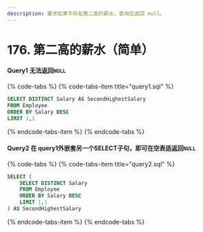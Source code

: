 ```yaml
---
description: 要求如果不存在第二高的薪水，查询应返回 null。
---
```


# 176. 第二高的薪水（简单）



#### Query1 无法返回`NULL` 

{% code-tabs %}
{% code-tabs-item title="query1.sql" %}
```sql
SELECT DISTINCT Salary AS SecondHighestSalary
FROM Employee
ORDER BY Salary DESC
LIMIT 1,1
```
{% endcode-tabs-item %}
{% endcode-tabs %}

#### Query2 在 query1外嵌套另一个SELECT子句，即可在空表适返回`NULL` 

{% code-tabs %}
{% code-tabs-item title="query2.sql" %}
```sql
SELECT (
    SELECT DISTINCT Salary 
    FROM Employee
    ORDER BY Salary DESC
    LIMIT 1,1
) AS SecondHighestSalary
```
{% endcode-tabs-item %}
{% endcode-tabs %}



